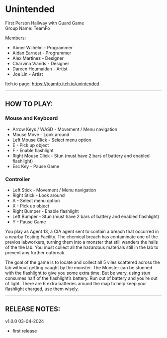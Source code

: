 # Unintended
First Person Hallway with Guard Game <br />
Group Name: TeamFo <br />

Members:<br />
* Abner Wilhelm - Programmer<br />
* Aidan Earnest - Programmer<br />
* Alex Martinez - Designer<br />
* Charvina Viands - Designer<br />
* Dareen Houmaidan - Artist<br />
* Joe Lin - Artist<br />

Itch.io page: https://teamfo.itch.io/unintended <br />

-------------------------------------------

## HOW TO PLAY:<br />

### Mouse and Keyboard<br />
- Arrow Keys / WASD - Movement / Menu navigation<br />
- Mouse Move - Look around<br />
- Left Mouse Click - Select menu option<br />
- E - Pick up object<br />
- F - Enable flashlight<br />
- Right Mouse Click - Stun (must have 2 bars of battery and enabled flashlight)<br />
- Esc Key - Pause Game<br />

### Controller<br />
- Left Stick - Movement / Menu navigation<br />
- Right Stick - Look around<br />
- A - Select menu option<br />
- X - Pick up object<br />
- Right Bumper - Enable flashlight<br />
- Left Bumper - Stun (must have 2 bars of battery and enabled flashlight)<br />
- Y - Pause Game<br />


You play as Agent 13, a CIA agent sent to contain a breach that
occurred in a nearby Testing Facility. The chemical breach has 
contaminate one of the previos labworkers, turning them into a 
monster that still wanders the halls of the the lab. You must 
collect all the hazardous materials still in the lab to prevent 
any further outbreak.<br />

The goal of the game is to locate and collect all 5 viles scattered 
across the lab without getting caught by the monster. The Monster 
can be stunned with the flashlight to give you some extra time. 
But be wary, using stun consumes half of the flashlight’s battery. 
Run out of battery and you’re out of light. There are 6 extra 
batteries around the map to help keep your flashlight charged,
use them wisely.<br />

-------------------------------------------

## RELEASE NOTES: <br />

v1.0.0 03-04-2024<br />
- first release<br />
